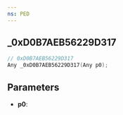 ```yaml
---
ns: PED
---
```

## _0xD0B7AEB56229D317

```c
// 0xD0B7AEB56229D317
Any _0xD0B7AEB56229D317(Any p0);
```

## Parameters
* **p0**:
